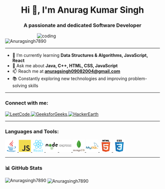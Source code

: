 <h1 align="center">Hi 👋, I'm Anurag Kumar Singh</h1>
<h3 align="center">A passionate and dedicated Software Developer</h3>
<img align="right" alt="coding" width="400" src="https://cdn.dribbble.com/users/5690231/screenshots/16191500/media/4fbd0ec22f13a3521bb37cc5fe8b1cb3.gif">

<p align="left"> <img src="https://komarev.com/ghpvc/?username=Anuragsingh7890&label=Profile%20views&color=0e75b6&style=flat" alt="Anuragsingh7890" /> </p>

---

- 🌱 I’m currently learning **Data Structures & Algorithms, JavaScript, React**
- 💬 Ask me about **Java, C++, HTML, CSS, JavaScript**
- 📫 Reach me at **anuragsingh09082004@gmail.com**
- 📚 Constantly exploring new technologies and improving problem-solving skills

---

<h3 align="left">Connect with me:</h3>
<p align="left">
  <a href="https://leetcode.com/u/anuragsingh09082004/" target="blank">
    <img align="center" src="https://raw.githubusercontent.com/rahuldkjain/github-profile-readme-generator/master/src/images/icons/Social/leet-code.svg" alt="LeetCode" height="30" width="40" />
  </a>
  <a href="https://www.geeksforgeeks.org/user/anuragsinglnhn/" target="blank">
    <img align="center" src="https://upload.wikimedia.org/wikipedia/commons/4/43/GeeksforGeeks.svg" alt="GeeksforGeeks" height="30" width="40" />
  </a>
  <a href="https://www.hackerearth.com/@as4techanmol" target="blank">
    <img align="center" src="https://raw.githubusercontent.com/rahuldkjain/github-profile-readme-generator/master/src/images/icons/Social/hackerearth.svg" alt="HackerEarth" height="30" width="40" />
  </a>
</p>

---

<h3 align="left">Languages and Tools:</h3>
<p align="left">
  <a href="https://www.java.com" target="_blank" rel="noreferrer"> 
    <img src="https://raw.githubusercontent.com/devicons/devicon/master/icons/java/java-original.svg" alt="java" width="40" height="40"/> 
  </a> 
  <a href="https://developer.mozilla.org/en-US/docs/Web/JavaScript" target="_blank" rel="noreferrer"> 
    <img src="https://raw.githubusercontent.com/devicons/devicon/master/icons/javascript/javascript-original.svg" alt="javascript" width="40" height="40"/> 
  </a> 
  <a href="https://reactjs.org/" target="_blank" rel="noreferrer"> 
    <img src="https://raw.githubusercontent.com/devicons/devicon/master/icons/react/react-original-wordmark.svg" alt="react" width="40" height="40"/> 
  </a>
  <a href="https://nodejs.org" target="_blank" rel="noreferrer"> 
    <img src="https://raw.githubusercontent.com/devicons/devicon/master/icons/nodejs/nodejs-original-wordmark.svg" alt="nodejs" width="40" height="40"/> 
  </a>
  <a href="https://expressjs.com" target="_blank" rel="noreferrer"> 
    <img src="https://raw.githubusercontent.com/devicons/devicon/master/icons/express/express-original-wordmark.svg" alt="express" width="40" height="40"/> 
  </a>
  <a href="https://www.mongodb.com/" target="_blank" rel="noreferrer"> 
    <img src="https://raw.githubusercontent.com/devicons/devicon/master/icons/mongodb/mongodb-original-wordmark.svg" alt="mongodb" width="40" height="40"/> 
  </a>
  <a href="https://www.mysql.com/" target="_blank" rel="noreferrer"> 
    <img src="https://raw.githubusercontent.com/devicons/devicon/master/icons/mysql/mysql-original-wordmark.svg" alt="mysql" width="40" height="40"/> 
  </a>
  <a href="https://www.w3.org/html/" target="_blank" rel="noreferrer"> 
    <img src="https://raw.githubusercontent.com/devicons/devicon/master/icons/html5/html5-original-wordmark.svg" alt="html5" width="40" height="40"/> 
  </a> 
  <a href="https://www.w3schools.com/css/" target="_blank" rel="noreferrer"> 
    <img src="https://raw.githubusercontent.com/devicons/devicon/master/icons/css3/css3-original-wordmark.svg" alt="css3" width="40" height="40"/> 
  </a> 
</p>

---

<h3>📊 GitHub Stats</h3>
<p><img align="left" src="https://github-readme-stats.vercel.app/api/top-langs?username=Anuragsingh7890&show_icons=true&locale=en&layout=compact" alt="Anuragsingh7890" /></p>

<p>&nbsp;<img align="center" src="https://github-readme-stats.vercel.app/api?username=Anuragsingh7890&show_icons=true&locale=en" alt="Anuragsingh7890" /></p>

<p><img align="center" src="https://github-readme-streak-stats.herokuapp.com/?user=Anuragsingh7890&" alt="An

